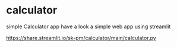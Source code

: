# calculator
simple Calculator app
have a look a simple web app using streamlit

https://share.streamlit.io/sk-pm/calculator/main/calculator.py

